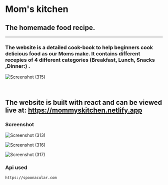 # Mom's kitchen
## The homemade food recipe.

<hr />

### The website is a detailed cook-book to help beginners cook delicious food as our Moms make. It contains different recepies of 4 different categories (Breakfast, Lunch, Snacks ,Dinner:)  .



![Screenshot (315)](https://user-images.githubusercontent.com/109866847/235042066-7ea42f60-b896-4525-9f8c-90c130bb75a8.png)


<br>


## The website is built with react and can be viewed live at: https://mommyskitchen.netlify.app


### Screenshot





![Screenshot (313)](https://user-images.githubusercontent.com/109866847/235042089-ec213eb8-f93b-4b7a-921d-1c8639d0223e.png)




![Screenshot (316)](https://user-images.githubusercontent.com/109866847/235042114-aafaa4c7-7f23-4f7e-8f26-88fe79c1a15f.png)



![Screenshot (317)](https://user-images.githubusercontent.com/109866847/235042124-9bcb2e45-5da2-4a09-9618-f700cbe42626.png)



### Api used
  ``` https://spoonacular.com ```

